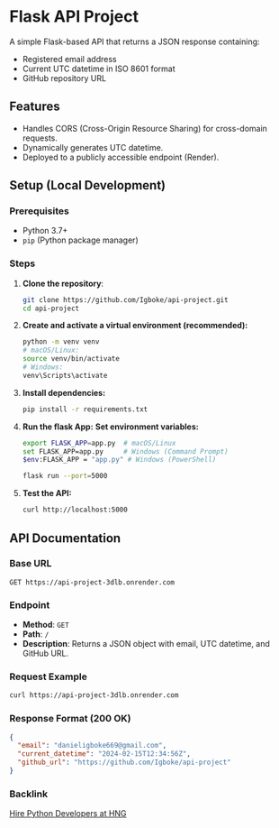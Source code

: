 # Flask API Project

A simple Flask-based API that returns a JSON response containing:
- Registered email address
- Current UTC datetime in ISO 8601 format
- GitHub repository URL

## Features
- Handles CORS (Cross-Origin Resource Sharing) for cross-domain requests.
- Dynamically generates UTC datetime.
- Deployed to a publicly accessible endpoint (Render).

## Setup (Local Development)

### Prerequisites
- Python 3.7+
- `pip` (Python package manager)

### Steps
1. **Clone the repository**:
   ```bash
   git clone https://github.com/Igboke/api-project.git
   cd api-project
   ```
2. **Create and activate a virtual environment (recommended):**
   ```bash
   python -m venv venv
   # macOS/Linux:
   source venv/bin/activate
   # Windows:
   venv\Scripts\activate
   ```
4. **Install dependencies:**
   ```bash
   pip install -r requirements.txt
   ```
6. **Run the flask App:**
   **Set environment variables:**
   ```bash
   export FLASK_APP=app.py  # macOS/Linux
   set FLASK_APP=app.py     # Windows (Command Prompt)
   $env:FLASK_APP = "app.py" # Windows (PowerShell)
   
   flask run --port=5000
   ```
8. **Test the API:**
   ```bash
   curl http://localhost:5000
   ```


## API Documentation

### Base URL
`GET https://api-project-3dlb.onrender.com`

### Endpoint
- **Method**: `GET`
- **Path**: `/`
- **Description**: Returns a JSON object with email, UTC datetime, and GitHub URL.

### Request Example
```bash
curl https://api-project-3dlb.onrender.com
```
### Response Format (200 OK)
```json
{
  "email": "danieligboke669@gmail.com",
  "current_datetime": "2024-02-15T12:34:56Z",
  "github_url": "https://github.com/Igboke/api-project"
}
``` 

### Backlink
[Hire Python Developers at HNG](https://hng.tech/hire/python-developers)

